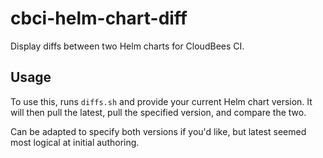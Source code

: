# cbci-helm-chart-diff
Display diffs between two Helm charts for CloudBees CI.

## Usage
To use this, runs `diffs.sh` and provide your current Helm chart version. It will then pull the latest, pull the specified version, and compare the two.

Can be adapted to specify both versions if you'd like, but latest seemed most logical at initial authoring.